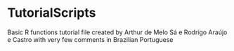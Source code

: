 # TutorialScripts
Basic R functions tutorial file created by Arthur de Melo Sá e Rodrigo Araújo e Castro with very few comments in Brazilian Portuguese
